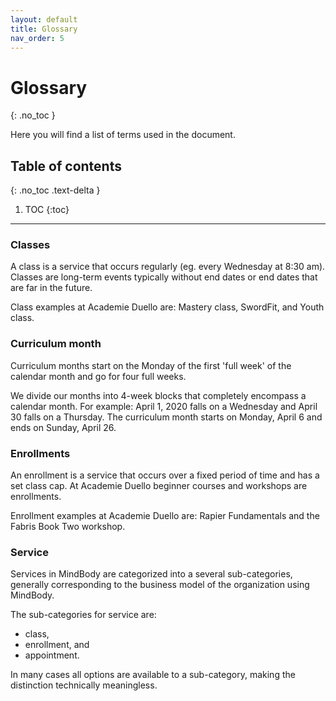 ```yaml
---
layout: default
title: Glossary 
nav_order: 5 
---
```


# Glossary 
{: .no_toc }

Here you will find a list of terms used in the document.

## Table of contents
{: .no_toc .text-delta }

1. TOC
{:toc}

---
### Classes

A class is a service that occurs regularly (eg. every Wednesday at 8:30 am). Classes are long-term events typically without end dates or end dates that are far in the future. 

Class examples at Academie Duello are: Mastery class, SwordFit, and Youth class.

### Curriculum month
Curriculum months start on the Monday of the first 'full week' of the calendar month and go for four full weeks.

We divide our months into 4-week blocks that completely encompass a calendar month.
For example: April 1, 2020 falls on a Wednesday and April 30 falls on a Thursday. The curriculum month starts on Monday, April 6 and ends on Sunday, April 26.
 
### Enrollments

An enrollment is a service that occurs over a fixed period of time and has a set class cap.
At Academie Duello beginner courses and workshops are enrollments.

Enrollment examples at Academie Duello are: Rapier Fundamentals and the Fabris Book Two workshop.

### Service

Services in MindBody are categorized into a several sub-categories, generally corresponding to the business model of the organization using MindBody.

The sub-categories for service are:
- class,
- enrollment, and
- appointment.

In many cases all options are available to a sub-category, making the distinction technically meaningless. 